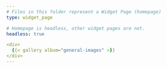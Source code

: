 ```yaml
---
# Files in this folder represent a Widget Page (homepage)
type: widget_page

# Homepage is headless, other widget pages are not.
headless: true

<div>
  {{< gallery album="general-images" >}}
</div>
---
```

